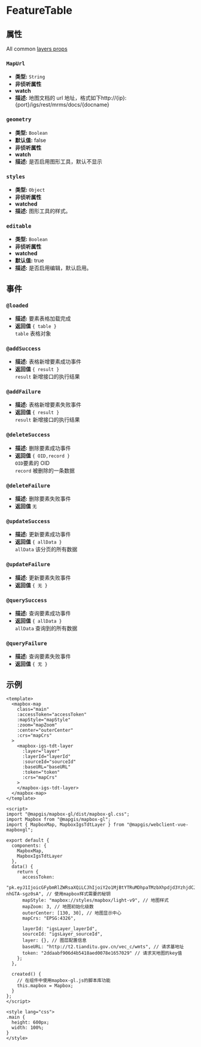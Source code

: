 # FeatureTable

## 属性

All common [layers props](/zh/api/Layers/README.md#props)

### `MapUrl`

- **类型:** `String`
- **非侦听属性**
- **watch**
- **描述:** 地图文档的 url 地址，格式如下http://{ip}:{port}/igs/rest/mrms/docs/{docname}

### `geometry`

- **类型:** `Boolean`
- **默认值:** false
- **非侦听属性**
- **watch**
- **描述:** 是否启用图形工具，默认不显示

### `styles`

- **类型:** `Object`
- **非侦听属性**
- **watched**
- **描述:** 图形工具的样式。

### `editable`

- **类型:** `Boolean`
- **非侦听属性**
- **watched**
- **默认值:** true
- **描述:** 是否启用编辑，默认启用。

## 事件

### `@loaded`

- **描述:** 要素表格加载完成
- **返回值** `{ table }` <br>
  `table` 表格对象

### `@addSuccess`

- **描述:** 表格新增要素成功事件
- **返回值** `{ result }` <br>
  `result` 新增接口的执行结果

### `@addFailure`

- **描述:** 表格新增要素失败事件
- **返回值** `{ result }` <br>
  `result` 新增接口的执行结果

### `@deleteSuccess`

- **描述:** 删除要素成功事件
- **返回值** `{ OID,record }` <br>
  `OID`要素的 OID <br>
  `record` 被删除的一条数据

### `@deleteFailure`

- **描述:** 删除要素失败事件
- **返回值** `无` <br>

### `@updateSuccess`

- **描述:** 更新要素成功事件
- **返回值** `{ allData }` <br>
  `allData` 该分页的所有数据 <br>

### `@updateFailure`

- **描述:** 更新要素失败事件
- **返回值** `{ 无 }` <br>

### `@querySuccess`

- **描述:** 查询要素成功事件
- **返回值** `{ allData }` <br>
  `allData` 查询到的所有数据 <br>

### `@queryFailure`

- **描述:** 查询要素失败事件
- **返回值** `{ 无 }` <br>

## 示例

```vue
<template>
  <mapbox-map
    class="main"
    :accessToken="accessToken"
    :mapStyle="mapStyle"
    :zoom="mapZoom"
    :center="outerCenter"
    :crs="mapCrs"
  >
    <mapbox-igs-tdt-layer
      :layer="layer"
      :layerId="layerId"
      :sourceId="sourceId"
      :baseURL="baseURL"
      :token="token"
      :crs="mapCrs"
    >
    </mapbox-igs-tdt-layer>
  </mapbox-map>
</template>

<script>
import "@mapgis/mapbox-gl/dist/mapbox-gl.css";
import Mapbox from "@mapgis/mapbox-gl";
import { MapboxMap, MapboxIgsTdtLayer } from "@mapgis/webclient-vue-mapboxgl";

export default {
  components: {
    MapboxMap,
    MapboxIgsTdtLayer
  },
  data() {
    return {
      accessToken:
        "pk.eyJ1IjoicGFybmRlZWRsaXQiLCJhIjoiY2o1MjBtYTRuMDhpaTMzbXhpdjd3YzhjdCJ9.sCoubaHF9-nhGTA-sgz0sA", // 使用mapbox样式需要的秘钥
      mapStyle: "mapbox://styles/mapbox/light-v9", // 地图样式
      mapZoom: 3, // 地图初始化级数
      outerCenter: [130, 30], // 地图显示中心
      mapCrs: "EPSG:4326",

      layerId: "igsLayer_layerId",
      sourceId: "igsLayer_sourceId",
      layer: {}, // 图层配置信息
      baseURL: "http://t2.tianditu.gov.cn/vec_c/wmts", // 请求基地址
      token: "2ddaabf906d4b5418aed0078e1657029" // 请求天地图的key值
    };
  },

  created() {
    // 在组件中使用mapbox-gl.js的脚本库功能
    this.mapbox = Mapbox;
  }
};
</script>

<style lang="css">
.main {
  height: 600px;
  width: 100%;
}
</style>
```
